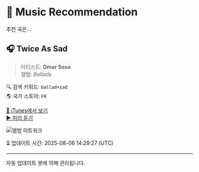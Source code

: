 
# 🎵 Music Recommendation

추천 곡은...

## 🎧 Twice As Sad  
> 아티스트: **Omar Sosa**  
> 앨범: _Ballads_  

🔍 검색 키워드: `ballad+sad`  
🌎 국가 스토어: `FR`

[🔗 iTunes에서 보기](https://music.apple.com/fr/album/twice-as-sad/79408404?i=79408170&uo=4)  
[▶️ 미리 듣기](https://audio-ssl.itunes.apple.com/itunes-assets/AudioPreview125/v4/2c/f6/4c/2cf64cc3-988c-26ea-69e8-af8c9d9c263a/mzaf_8045332188183640202.plus.aac.p.m4a)

![앨범 아트워크](https://is1-ssl.mzstatic.com/image/thumb/Music124/v4/31/8e/cb/318ecbfb-e31a-e5aa-14f0-1ab51f0190c2/mzi.sdbwwygg.tif/100x100bb.jpg)

⏳ 업데이트 시간: 2025-08-06 14:29:27 (UTC)

---
자동 업데이트 봇에 의해 관리됩니다.
